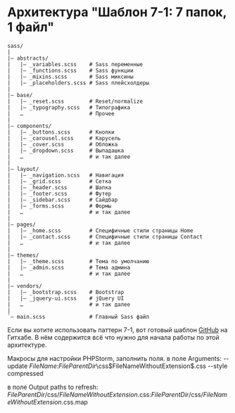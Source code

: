 # Архитектура "Шаблон 7-1: 7 папок, 1 файл"

 ```
sass/
|
|– abstracts/
|   |– _variables.scss    # Sass переменные
|   |– _functions.scss    # Sass функции
|   |– _mixins.scss       # Sass миксины
|   |– _placeholders.scss # Sass плейсхолдеры
|
|– base/
|   |– _reset.scss        # Reset/normalize
|   |– _typography.scss   # Типографика
|   …                     # Прочее
|
|– components/
|   |– _buttons.scss      # Кнопки
|   |– _carousel.scss     # Карусель
|   |– _cover.scss        # Обложка
|   |– _dropdown.scss     # Выпадашка
|   …                     # и так далее
|
|– layout/
|   |– _navigation.scss   # Навигация
|   |– _grid.scss         # Сетка
|   |– _header.scss       # Шапка
|   |– _footer.scss       # Футер
|   |– _sidebar.scss      # Сайдбар
|   |– _forms.scss        # Формы
|   …                     # и так далее
|
|– pages/
|   |– _home.scss         # Специфичные стили страницы Home
|   |– _contact.scss      # Специфичные стили страницы Contact
|   …                     # и так далее
|
|– themes/
|   |– _theme.scss        # Тема по умолчанию
|   |– _admin.scss        # Тема админа
|   …                     # и так далее
|
|– vendors/
|   |– _bootstrap.scss    # Bootstrap
|   |– _jquery-ui.scss    # jQuery UI
|   …                     # и так далее
|
`– main.scss              # Главный Sass файл
```
Если вы хотите использовать паттерн 7-1, вот готовый шаблон [GitHub](https://github.com/HugoGiraudel/sass-boilerplate) на Гитхабе. В нём содержится всё что нужно для начала работы по этой архитектуре.

Макросы для настройки PHPStorm, заполнить поля.
в поле Arguments:
--update $FileName$:$FileParentDir$\css\$FileNameWithoutExtension$.css --style compressed

в поле Output paths to refresh:
$FileParentDir$/css/$FileNameWithoutExtension$.css:$FileParentDir$/css/$FileNameWithoutExtension$.css.map